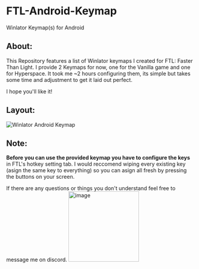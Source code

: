 # FTL-Android-Keymap
Winlator Keymap(s) for Android

## About:
This Repository features a list of Winlator keymaps I created for FTL: Faster Than Light. 
I provide 2 Keymaps for now, one for the Vanilla game and one for Hyperspace. 
It took me ~2 hours configuring them, its simple but takes some time and adjustment to get it laid out perfect.


I hope you'll like it!

## Layout:
![Winlator Android Keymap](https://github.com/The-Dumb-Dino/FTL-Android-Keymap/assets/77470472/fb1a0b42-641d-41f4-b78b-16bd9b0a06d1)


## Note:
**Before you can use the provided keymap you have to configure the keys** in FTL's hotkey setting tab. I would reccomend wiping every existing key (asign the same key to everything) so you can asign all fresh by pressing the buttons on your screen. 

If there are any questions or things you don't understand feel free to message me on discord.
<img width="188" alt="image" src="https://github.com/The-Dumb-Dino/FTL-Android-Keymap/assets/77470472/025b6135-a8db-44cf-a441-5d0c90e4d36a">
